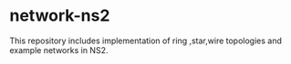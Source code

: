 # network-ns2
This repository includes implementation of ring ,star,wire topologies and example networks in NS2.
